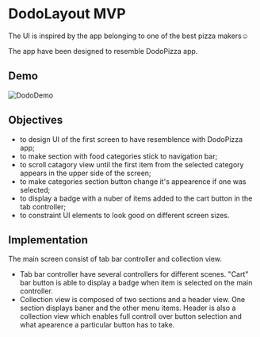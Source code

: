# DodoLayout MVP

The UI is inspired by the app belonging to one of the best pizza makers☺️

The app have been designed to resemble DodoPizza app. 

## Demo

![DodoDemo](https://user-images.githubusercontent.com/76248402/160278695-51e5becc-aa39-49f8-a449-534387e832a9.gif)

## Objectives
- to design UI of the first screen to have resemblence with DodoPizza app;
- to make section with food categories stick to navigation bar;
- to scroll catagory view until the first item from the selected category appears in the upper side of the screen;
- to make categories section button change it's appearence if one was selected;
- to display a badge with a nuber of items added to the cart button in the tab controller;    
- to constraint UI elements to look good on different screen sizes. 

## Implementation
The main screen consist of tab bar controller and collection view. 
  - Tab bar controller have several controllers for different scenes. "Cart" bar button is able to display a badge when item is selected on the main controller. 
  - Collection view is composed of two sections and a header view. One section displays baner and the other menu items. Header is also a collection view which enables full controll over button selection and what apearence a particular button has to take.  

